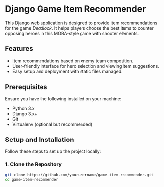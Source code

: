 # Django Game Item Recommender

This Django web application is designed to provide item recommendations for the game *Deadlock*. It helps players choose the best items to counter opposing heroes in this MOBA-style game with shooter elements.

## Features
- Item recommendations based on enemy team composition.
- User-friendly interface for hero selection and viewing item suggestions.
- Easy setup and deployment with static files managed.

## Prerequisites

Ensure you have the following installed on your machine:
- Python 3.x
- Django 3.x+
- Git
- Virtualenv (optional but recommended)

## Setup and Installation

Follow these steps to set up the project locally:

### 1. Clone the Repository

```bash
git clone https://github.com/yourusername/game-item-recommender.git
cd game-item-recommender
